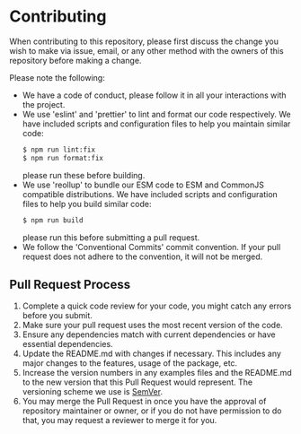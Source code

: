 # Contributing

When contributing to this repository, please first discuss the change you wish to make via issue, email, or any other method with the owners of this repository before making a change.

Please note the following:

-   We have a code of conduct, please follow it in all your interactions with the project.
-   We use 'eslint' and 'prettier' to lint and format our code respectively. We have included scripts and configuration files to help you maintain similar code:
    ```sh
    $ npm run lint:fix
    $ npm run format:fix
    ```
    please run these before building.
-   We use 'reollup' to bundle our ESM code to ESM and CommonJS compatible distributions. We have included scripts and configuration files to help you build similar code:
    ```sh
    $ npm run build
    ```
    please run this before submitting a pull request.
-   We follow the 'Conventional Commits' commit convention. If your pull request does not adhere to the convention, it will not be merged.

## Pull Request Process

1. Complete a quick code review for your code, you might catch any errors before you submit.
2. Make sure your pull request uses the most recent version of the code.
3. Ensure any dependencies match with current dependencies or have essential dependencies.
4. Update the README.md with changes if necessary. This includes any major changes to the features, usage of the package, etc.
5. Increase the version numbers in any examples files and the README.md to the new version that this Pull Request would represent. The versioning scheme we use is [SemVer](http://semver.org/).
6. You may merge the Pull Request in once you have the approval of repository maintainer or owner, or if you do not have permission to do that, you may request a reviewer to merge it for you.
